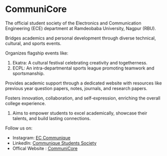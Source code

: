 # CommuniCore

The official student society of the Electronics and Communication Engineering (ECE) department at Ramdeobaba University, Nagpur (RBU).

Bridges academics and personal development through diverse technical, cultural, and sports events.

Organizes flagship events like:
1. Ekatra: A cultural festival celebrating creativity and togetherness.
2. ECPL: An intra-departmental sports league promoting teamwork and sportsmanship.

Provides academic support through a dedicated website with resources like previous year question papers, notes, journals, and research papers.

Fosters innovation, collaboration, and self-expression, enriching the overall college experience.
1. Aims to empower students to excel academically, showcase their talents, and build lasting connections.

Follow us on:
- Instagram: [EC Communique](https://www.instagram.com/ec_communique/)
- LinkedIn: [Communique Students Society](https://www.linkedin.com/company/communique-students-society/?originalSubdomain=in)
- Offical Website : [CommuniCore](https://communicore.netlify.app/courses.html)
